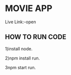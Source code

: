 # MOVIE APP
Live Link:-<a herf="https://moviecard-shubham.netlify.app/">open</a>

## HOW TO RUN CODE
  1)install node.
  
  2)npm install run.
  
  3npm start run.

